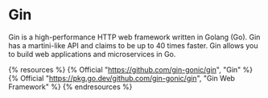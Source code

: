# Gin

Gin is a high-performance HTTP web framework written in Golang (Go). Gin has a martini-like API and claims to be up to 40 times faster. Gin allows you to build web applications and microservices in Go.

{% resources %}
  {% Official "https://github.com/gin-gonic/gin", "Gin" %}
  {% Official "https://pkg.go.dev/github.com/gin-gonic/gin", "Gin Web Framework" %}
{% endresources %}
